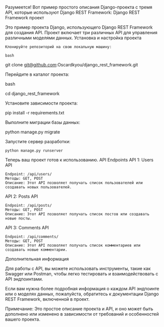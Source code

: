 Разумеется! Вот пример простого описания Django-проекта с тремя API, которые используют Django REST Framework:
Django REST Framework проект

Это пример проекта Django, использующего Django REST Framework для создания API. Проект включает три различных API для управления различными моделями данных.
Установка и настройка проекта

    Клонируйте репозиторий на свою локальную машину:

    bash

git clone git@github.com:Oscardkyou/django_rest_framework.git

Перейдите в каталог проекта:

bash

cd django_rest_framework

Установите зависимости проекта:

pip install -r requirements.txt

Выполните миграции базы данных:

python manage.py migrate

Запустите сервер разработки:

    python manage.py runserver

Теперь ваш проект готов к использованию.
API Endpoints
API 1: Users API

    Endpoint: /api/users/
    Методы: GET, POST
    Описание: Этот API позволяет получать список пользователей или создавать новых пользователей.

API 2: Posts API

    Endpoint: /api/posts/
    Методы: GET, POST
    Описание: Этот API позволяет получать список постов или создавать новые посты.

API 3: Comments API

    Endpoint: /api/comments/
    Методы: GET, POST
    Описание: Этот API позволяет получать список комментариев или создавать новые комментарии.

Дополнительная информация

Для работы с API, вы можете использовать инструменты, такие как Swagger или Postman, чтобы легко тестировать и взаимодействовать с API эндпоинтами.

Если вам нужна более подробная информация о каждом API эндпоинте или о моделях данных, пожалуйста, обратитесь к документации Django REST Framework, включенной в проект.

Примечание: Это простое описание проекта и API, и оно может быть дополнено или изменено в зависимости от требований и особенностей вашего проекта.